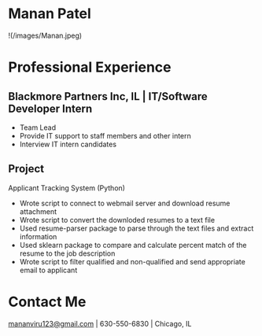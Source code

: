 # Manan Patel
!(/images/Manan.jpeg)

# Professional Experience
## Blackmore Partners Inc, IL | IT/Software Developer Intern
- Team Lead
- Provide IT support to staff members and other intern
- Interview IT intern candidates

## Project
Applicant Tracking System (Python)
- Wrote script to connect to webmail server and download resume attachment 
- Wrote script to convert the downloded resumes to a text file
- Used resume-parser package to parse through the text files and extract information
- Used sklearn package to compare and calculate percent match of the resume to the job description
- Wrote script to filter qualified and non-qualified and send appropriate email to applicant


# Contact Me
mananviru123@gmail.com | 630-550-6830 | Chicago, IL




